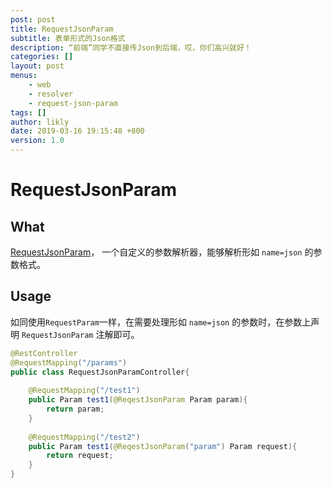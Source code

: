 ```yaml
---
post: post
title: RequestJsonParam
subtitle: 表单形式的Json格式
description: “前端”同学不直接传Json到后端，哎，你们高兴就好！
categories: []
layout: post
menus:
    - web
    - resolver
    - request-json-param
tags: []
author: likly
date: 2019-03-16 19:15:48 +800
version: 1.0
---
```


# RequestJsonParam

## What

[RequestJsonParam](/final-spring/final-spring-web/src/main/java/org/finalframework/spring/web/resolver/annotation/RequestJsonParam.java)，
一个自定义的参数解析器，能够解析形如 `name=json` 的参数格式。

## Usage

如同使用`RequestParam`一样，在需要处理形如 `name=json` 的参数时，在参数上声明 `RequestJsonParam` 注解即可。

```java
@RestController
@RequestMapping("/params")
public class RequestJsonParamController{
    
    @RequestMapping("/test1")
    public Param test1(@ReqestJsonParam Param param){
        return param;
    }
    
    @RequestMapping("/test2")
    public Param test1(@ReqestJsonParam("param") Param request){
        return request;
    }
}
```
